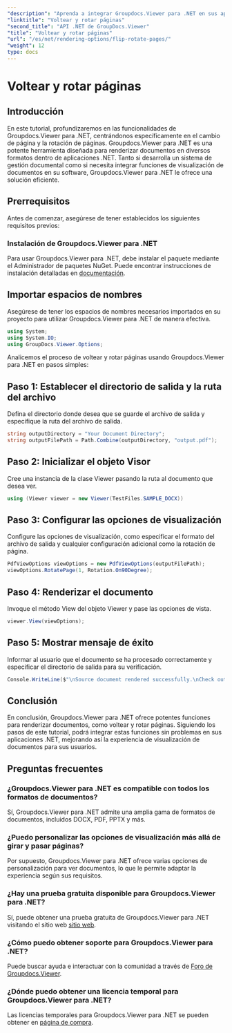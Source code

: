 ```yaml
---
"description": "Aprenda a integrar Groupdocs.Viewer para .NET en sus aplicaciones para lograr una representación, rotación y volteo de documentos sin inconvenientes."
"linktitle": "Voltear y rotar páginas"
"second_title": "API .NET de GroupDocs.Viewer"
"title": "Voltear y rotar páginas"
"url": "/es/net/rendering-options/flip-rotate-pages/"
"weight": 12
type: docs
---
```

# Voltear y rotar páginas

## Introducción
En este tutorial, profundizaremos en las funcionalidades de Groupdocs.Viewer para .NET, centrándonos específicamente en el cambio de página y la rotación de páginas. Groupdocs.Viewer para .NET es una potente herramienta diseñada para renderizar documentos en diversos formatos dentro de aplicaciones .NET. Tanto si desarrolla un sistema de gestión documental como si necesita integrar funciones de visualización de documentos en su software, Groupdocs.Viewer para .NET le ofrece una solución eficiente.
## Prerrequisitos
Antes de comenzar, asegúrese de tener establecidos los siguientes requisitos previos:
### Instalación de Groupdocs.Viewer para .NET
Para usar Groupdocs.Viewer para .NET, debe instalar el paquete mediante el Administrador de paquetes NuGet. Puede encontrar instrucciones de instalación detalladas en [documentación](https://tutorials.groupdocs.com/viewer/net/).

## Importar espacios de nombres
Asegúrese de tener los espacios de nombres necesarios importados en su proyecto para utilizar Groupdocs.Viewer para .NET de manera efectiva.
```csharp
using System;
using System.IO;
using GroupDocs.Viewer.Options;
```

Analicemos el proceso de voltear y rotar páginas usando Groupdocs.Viewer para .NET en pasos simples:
## Paso 1: Establecer el directorio de salida y la ruta del archivo
Defina el directorio donde desea que se guarde el archivo de salida y especifique la ruta del archivo de salida.
```csharp
string outputDirectory = "Your Document Directory";
string outputFilePath = Path.Combine(outputDirectory, "output.pdf");
```
## Paso 2: Inicializar el objeto Visor
Cree una instancia de la clase Viewer pasando la ruta al documento que desea ver.
```csharp
using (Viewer viewer = new Viewer(TestFiles.SAMPLE_DOCX))
```
## Paso 3: Configurar las opciones de visualización
Configure las opciones de visualización, como especificar el formato del archivo de salida y cualquier configuración adicional como la rotación de página.
```csharp
PdfViewOptions viewOptions = new PdfViewOptions(outputFilePath);
viewOptions.RotatePage(1, Rotation.On90Degree);
```
## Paso 4: Renderizar el documento
Invoque el método View del objeto Viewer y pase las opciones de vista.
```csharp
viewer.View(viewOptions);
```
## Paso 5: Mostrar mensaje de éxito
Informar al usuario que el documento se ha procesado correctamente y especificar el directorio de salida para su verificación.
```csharp
Console.WriteLine($"\nSource document rendered successfully.\nCheck output in {outputDirectory}.");
```

## Conclusión
En conclusión, Groupdocs.Viewer para .NET ofrece potentes funciones para renderizar documentos, como voltear y rotar páginas. Siguiendo los pasos de este tutorial, podrá integrar estas funciones sin problemas en sus aplicaciones .NET, mejorando así la experiencia de visualización de documentos para sus usuarios.
## Preguntas frecuentes
### ¿Groupdocs.Viewer para .NET es compatible con todos los formatos de documentos?
Sí, Groupdocs.Viewer para .NET admite una amplia gama de formatos de documentos, incluidos DOCX, PDF, PPTX y más.
### ¿Puedo personalizar las opciones de visualización más allá de girar y pasar páginas?
Por supuesto, Groupdocs.Viewer para .NET ofrece varias opciones de personalización para ver documentos, lo que le permite adaptar la experiencia según sus requisitos.
### ¿Hay una prueba gratuita disponible para Groupdocs.Viewer para .NET?
Sí, puede obtener una prueba gratuita de Groupdocs.Viewer para .NET visitando el sitio web [sitio web](https://releases.groupdocs.com/).
### ¿Cómo puedo obtener soporte para Groupdocs.Viewer para .NET?
Puede buscar ayuda e interactuar con la comunidad a través de [Foro de Groupdocs.Viewer](https://forum.groupdocs.com/c/viewer/9).
### ¿Dónde puedo obtener una licencia temporal para Groupdocs.Viewer para .NET?
Las licencias temporales para Groupdocs.Viewer para .NET se pueden obtener en [página de compra](https://purchase.groupdocs.com/temporary-license/).
